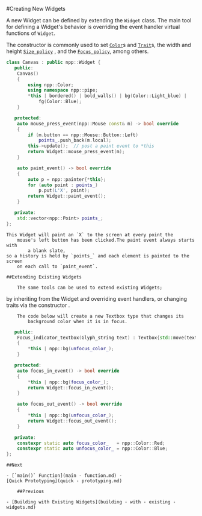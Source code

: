 #Creating New Widgets

A new Widget can be defined by extending the `Widget` class. The main tool for
defining a Widget's behavior is overriding the event handler virtual functions
of `Widget`.

The constructor is commonly used to set [`Color`](colors.md)s and
[`Trait`](traits.md)s, the width and height [`Size_policy`](size-policy.md) ,
and the [`Focus_policy`](focus-policy.md), among others.

```cpp
class Canvas : public npp::Widget {
   public:
    Canvas()
    {
        using npp::Color;
        using namespace npp::pipe;
        *this | bordered() | bold_walls() | bg(Color::Light_blue) |
            fg(Color::Blue);
    }

   protected:
    auto mouse_press_event(npp::Mouse const& m) -> bool override
    {
        if (m.button == npp::Mouse::Button::Left)
            points_.push_back(m.local);
        this->update();  // post a paint event to *this
        return Widget::mouse_press_event(m);
    }

    auto paint_event() -> bool override
    {
        auto p = npp::painter{*this};
        for (auto point : points_)
            p.put(L'X', point);
        return Widget::paint_event();
    }

   private:
    std::vector<npp::Point> points_;
};
```

    This Widget will paint an `X` to the screen at every point the
        mouse's left button has been clicked.The paint event always starts with
            a blank slate,
    so a history is held by `points_` and each element is painted to the screen
        on each call to `paint_event`.

    ##Extending Existing Widgets

        The same tools can be used to extend existing Widgets;
by inheriting from the Widget and overriding event handlers,
    or changing traits via the constructor
            .

        The code below will create a new Textbox type that changes its
            background color when it is in focus.

```cpp class Focus_indicator_textbox : public npp::Textbox {
   public:
    Focus_indicator_textbox(Glyph_string text) : Textbox{std::move(text)}
    {
        *this | npp::bg(unfocus_color_);
    }

   protected:
    auto focus_in_event() -> bool override
    {
        *this | npp::bg(focus_color_);
        return Widget::focus_in_event();
    }

    auto focus_out_event() -> bool override
    {
        *this | npp::bg(unfocus_color_);
        return Widget::focus_out_event();
    }

   private:
    constexpr static auto focus_color_   = npp::Color::Red;
    constexpr static auto unfocus_color_ = npp::Color::Blue;
};
```

    ##Next

    - [`main()` Function](main - function.md) -
    [Quick Prototyping](quick - prototyping.md)

        ##Previous

    - [Building with Existing Widgets](building - with - existing - widgets.md)
